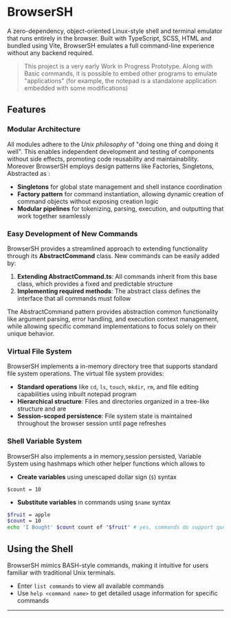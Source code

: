 # BrowserSH

A zero-dependency, object-oriented Linux-style shell and terminal emulator that runs entirely in the browser. Built with TypeScript, SCSS, HTML and bundled using Vite, BrowserSH emulates a full command-line experience without any backend required.

> This project is a very early Work in Progress Prototype. Along with Basic commands, it is possible to embed other programs to emulate "applications" (for example, the notepad is a standalone application embedded with some modifications)

## Features

### Modular Architecture

All modules adhere to the _Unix philosophy_ of "doing one thing and doing it well". This enables independent development and testing of components without side effects, promoting code reusability and maintainability. Moreover BrowserSH employs design patterns like Factories, Singletons, Abstracted as :

- **Singletons** for global state management and shell instance coordination
- **Factory pattern** for command instantiation, allowing dynamic creation of command objects without exposing creation logic
- **Modular pipelines** for tokenizing, parsing, execution, and outputting that work together seamlessly

### Easy Development of New Commands
BrowserSH provides a streamlined approach to extending functionality through its **AbstractCommand** class. New commands can be easily added by:

1. **Extending AbstractCommand.ts**: All commands inherit from this base class, which provides a fixed and predictable structure
2. **Implementing required methods**: The abstract class defines the interface that all commands must follow

The AbstractCommand pattern provides abstraction common functionality like argument parsing, error handling, and execution context management, while allowing specific command implementations to focus solely on their unique behavior.

<!-- ### Self-Documented Code
Every component, class, and major function includes comprehensive inline documentation following TypeScript's JSDoc standards[2][3]. This documentation approach serves multiple purposes:

- **Immediate context** for developers working with the code
- **IDE integration** enabling hover tooltips and autocomplete assistance
- **Living documentation** that evolves with the codebase
- **Clear explanations** of not just what each element does, but why it exists and how it fits into the broader system architecture

Method signatures include parameter descriptions, return value explanations, and usage examples where appropriate, making the codebase accessible to both contributors and user. -->

### Virtual File System
BrowserSH implements a in-memory directory tree that supports standard file system operations. The virtual file system provides:

- **Standard operations** like `cd`, `ls`, `touch`, `mkdir`, `rm`, and file editing capabilities using inbuilt notepad program
- **Hierarchical structure**: Files and directories organized in a tree-like structure and are 
- **Session-scoped persistence**: File system state is maintained throughout the browser session until page refreshes

### Shell Variable System
BrowserSH also implements a in memory,session persisted,  Variable System using hashmaps which other helper functions which allows to

- **Create variables** using unescaped dollar sign (`$`) syntax
```
$count = 10
```
- **Substitute variables** in commands using `$name` syntax
```bash
$fruit = apple
$count = 10
echo 'I Bought' $count count of "$fruit" # yes, commands do support quotations
```


## Using the Shell

BrowserSH mimics BASH-style commands, making it intuitive for users familiar with traditional Unix terminals.

- Enter `list commands` to view all available commands
- Use `help <command name>` to get detailed usage information for specific commands

<hr>

